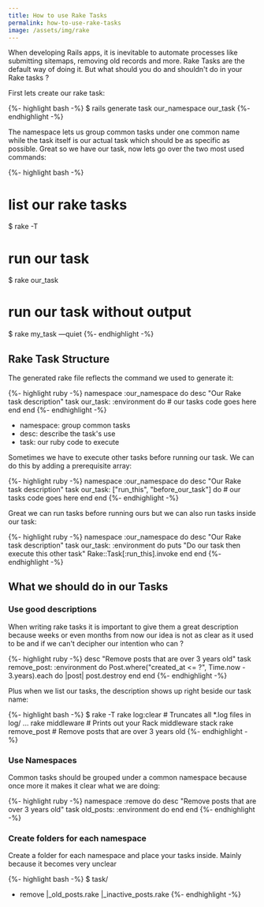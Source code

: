 ```yaml
---
title: How to use Rake Tasks
permalink: how-to-use-rake-tasks
image: /assets/img/rake
---
```


When developing Rails apps, it is inevitable to automate processes like submitting sitemaps, removing old records and more. Rake Tasks are the default way of doing it. But what should you do and shouldn't do in your Rake tasks ?

First lets create our rake task:

{%- highlight bash -%}
$ rails generate task our_namespace our_task
{%- endhighlight -%}

The namespace lets us group common tasks under one common name while the task itself is our actual task which should be as specific as possible. Great so we have our task, now lets go over the two most used commands:

{%- highlight bash -%}
# list our rake tasks
$ rake -T

# run our task
$ rake our_task

# run our task without output
$ rake my_task —quiet
{%- endhighlight -%}


## Rake Task Structure

The generated rake file reflects the command we used to generate it:

{%- highlight ruby -%}
namespace :our_namespace do
  desc "Our Rake task description"
  task our_task: :environment do
    # our tasks code goes here
  end
end
{%- endhighlight -%}

- namespace: group common tasks
- desc: describe the task's use
- task: our ruby code to execute

Sometimes we have to execute other tasks before running our task. We can do this by adding a prerequisite array:

{%- highlight ruby -%}
namespace :our_namespace do
  desc "Our Rake task description"
  task our_task: ["run_this", "before_our_task"] do
    # our tasks code goes here
  end
end
{%- endhighlight -%}

Great we can run tasks before running ours but we can also run tasks inside our task:

{%- highlight ruby -%}
namespace :our_namespace do
  desc "Our Rake task description"
  task our_task: :environment do
    puts "Do our task then execute this other task"
    Rake::Task[:run_this].invoke
  end
end
{%- endhighlight -%}


## What we should do in our Tasks

### Use good descriptions
When writing rake tasks it is important to give them a great description because weeks or even months from now our idea is not as clear as it used to be and if we can't decipher our intention who can ?

{%- highlight ruby -%}
desc "Remove posts that are over 3 years old"
task remove_post: :environment do
  Post.where("created_at <= ?", Time.now - 3.years).each do |post|
    post.destroy
  end
end
{%- endhighlight -%}

Plus when we list our tasks, the description shows up right beside our task name:

{%- highlight bash -%}
$ rake -T
rake log:clear                # Truncates all *.log files in log/ ...
rake middleware               # Prints out your Rack middleware stack
rake remove_post              # Remove posts that are over 3 years old
{%- endhighlight -%}


### Use Namespaces
Common tasks should be grouped under a common namespace because once more it makes it clear what we are doing:

{%- highlight ruby -%}
namespace :remove do
  desc "Remove posts that are over 3 years old"
  task old_posts: :environment do
  end
end
{%- endhighlight -%}

### Create folders for each namespace
Create a folder for each namespace and place your tasks inside. Mainly because it becomes very unclear

{%- highlight bash -%}
$ task/
- remove
  |_old_posts.rake
  |_inactive_posts.rake
{%- endhighlight -%}
